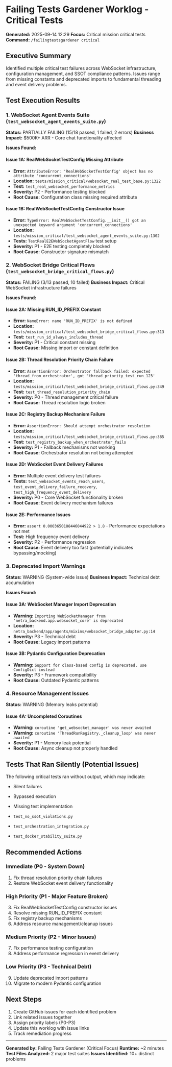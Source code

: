# Failing Tests Gardener Worklog - Critical Tests 
**Generated:** 2025-09-14 12:29
**Focus:** Critical mission critical tests
**Command:** `/failingtestsgardener critical`

## Executive Summary
Identified multiple critical test failures across WebSocket infrastructure, configuration management, and SSOT compliance patterns. Issues range from missing constants and deprecated imports to fundamental threading and event delivery problems.

## Test Execution Results

### 1. WebSocket Agent Events Suite (`test_websocket_agent_events_suite.py`)
**Status:** PARTIALLY FAILING (15/18 passed, 1 failed, 2 errors)
**Business Impact:** $500K+ ARR - Core chat functionality affected

**Issues Found:**

#### Issue 1A: RealWebSocketTestConfig Missing Attribute 
- **Error:** `AttributeError: 'RealWebSocketTestConfig' object has no attribute 'concurrent_connections'`
- **Location:** `tests/mission_critical/websocket_real_test_base.py:1322`
- **Test:** `test_real_websocket_performance_metrics`
- **Severity:** P2 - Performance testing blocked
- **Root Cause:** Configuration class missing required attribute

#### Issue 1B: RealWebSocketTestConfig Constructor Issue
- **Error:** `TypeError: RealWebSocketTestConfig.__init__() got an unexpected keyword argument 'concurrent_connections'`
- **Location:** `tests/mission_critical/test_websocket_agent_events_suite.py:1302`
- **Tests:** `TestRealE2EWebSocketAgentFlow` test setup 
- **Severity:** P1 - E2E testing completely blocked
- **Root Cause:** Constructor signature mismatch

### 2. WebSocket Bridge Critical Flows (`test_websocket_bridge_critical_flows.py`)
**Status:** FAILING (3/13 passed, 10 failed)
**Business Impact:** Critical WebSocket infrastructure failures

**Issues Found:**

#### Issue 2A: Missing RUN_ID_PREFIX Constant
- **Error:** `NameError: name 'RUN_ID_PREFIX' is not defined`
- **Location:** `tests/mission_critical/test_websocket_bridge_critical_flows.py:313`
- **Test:** `test_run_id_always_includes_thread`
- **Severity:** P1 - Critical constant missing
- **Root Cause:** Missing import or constant definition

#### Issue 2B: Thread Resolution Priority Chain Failure
- **Error:** `AssertionError: Orchestrator fallback failed: expected 'thread_from_orchestrator', got 'thread_priority_test_run_123'`
- **Location:** `tests/mission_critical/test_websocket_bridge_critical_flows.py:349`
- **Test:** `test_thread_resolution_priority_chain`
- **Severity:** P0 - Thread management critical failure
- **Root Cause:** Thread resolution logic broken

#### Issue 2C: Registry Backup Mechanism Failure
- **Error:** `AssertionError: Should attempt orchestrator resolution`
- **Location:** `tests/mission_critical/test_websocket_bridge_critical_flows.py:385`
- **Test:** `test_registry_backup_when_orchestrator_fails`
- **Severity:** P1 - Fallback mechanisms not working
- **Root Cause:** Orchestrator resolution not being attempted

#### Issue 2D: WebSocket Event Delivery Failures
- **Error:** Multiple event delivery test failures
- **Tests:** `test_websocket_events_reach_users`, `test_event_delivery_failure_recovery`, `test_high_frequency_event_delivery`
- **Severity:** P0 - Core WebSocket functionality broken
- **Root Cause:** Event delivery mechanism failures

#### Issue 2E: Performance Issues
- **Error:** `assert 0.0003650188446044922 > 1.8` - Performance expectations not met
- **Test:** High frequency event delivery
- **Severity:** P2 - Performance regression
- **Root Cause:** Event delivery too fast (potentially indicates bypassing/mocking)

### 3. Deprecated Import Warnings
**Status:** WARNING (System-wide issue)
**Business Impact:** Technical debt accumulation

**Issues Found:**

#### Issue 3A: WebSocket Manager Import Deprecation
- **Warning:** `Importing WebSocketManager from 'netra_backend.app.websocket_core' is deprecated`
- **Location:** `netra_backend/app/agents/mixins/websocket_bridge_adapter.py:14`
- **Severity:** P3 - Technical debt
- **Root Cause:** Legacy import patterns

#### Issue 3B: Pydantic Configuration Deprecation
- **Warning:** `Support for class-based config is deprecated, use ConfigDict instead`
- **Severity:** P3 - Framework compatibility
- **Root Cause:** Outdated Pydantic patterns

### 4. Resource Management Issues
**Status:** WARNING (Memory leaks potential)

#### Issue 4A: Uncompleted Coroutines
- **Warning:** `coroutine 'get_websocket_manager' was never awaited`
- **Warning:** `coroutine 'ThreadRunRegistry._cleanup_loop' was never awaited`
- **Severity:** P1 - Memory leak potential
- **Root Cause:** Async cleanup not properly handled

## Tests That Ran Silently (Potential Issues)
The following critical tests ran without output, which may indicate:
- Silent failures
- Bypassed execution
- Missing test implementation

- `test_no_ssot_violations.py`
- `test_orchestration_integration.py` 
- `test_docker_stability_suite.py`

## Recommended Actions

### Immediate (P0 - System Down)
1. Fix thread resolution priority chain failures
2. Restore WebSocket event delivery functionality

### High Priority (P1 - Major Feature Broken)
3. Fix RealWebSocketTestConfig constructor issues
4. Resolve missing RUN_ID_PREFIX constant
5. Fix registry backup mechanisms
6. Address resource management/cleanup issues

### Medium Priority (P2 - Minor Issues)
7. Fix performance testing configuration
8. Address performance regression in event delivery

### Low Priority (P3 - Technical Debt)
9. Update deprecated import patterns
10. Migrate to modern Pydantic configuration

## Next Steps
1. Create GitHub issues for each identified problem
2. Link related issues together
3. Assign priority labels (P0-P3)
4. Update this worklog with issue links
5. Track remediation progress

---
**Generated by:** Failing Tests Gardener (Critical Focus)
**Runtime:** ~2 minutes
**Test Files Analyzed:** 2 major test suites
**Issues Identified:** 10+ distinct problems
